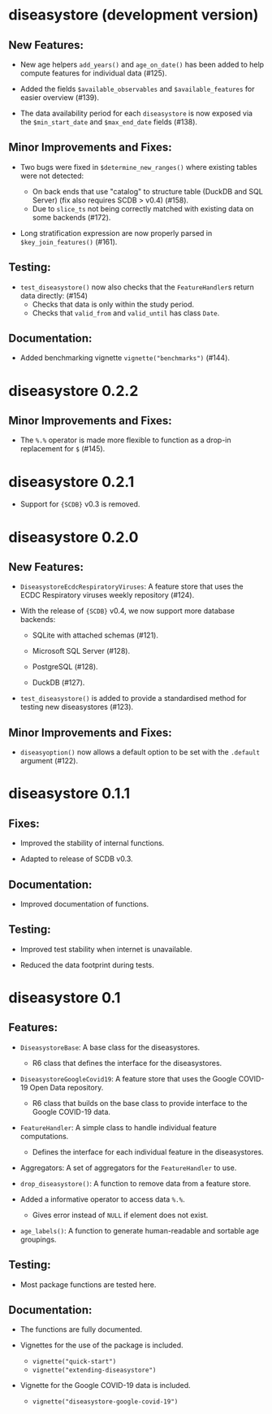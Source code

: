 # diseasystore (development version)

## New Features:

* New age helpers `add_years()` and `age_on_date()` has been added to help compute features for individual data (#125).

* Added the fields `$available_observables` and `$available_features` for easier overview (#139).

* The data availability period for each `diseasystore` is now exposed via the `$min_start_date` and `$max_end_date`
fields (#138).

## Minor Improvements and Fixes:

* Two bugs were fixed in `$determine_new_ranges()` where existing tables were not detected:
  * On back ends that use "catalog" to structure table (DuckDB and SQL Server) (fix also requires SCDB > v0.4) (#158).
  * Due to `slice_ts` not being correctly matched with existing data on some backends (#172).

* Long stratification expression are now properly parsed in `$key_join_features()` (#161).

## Testing:

* `test_diseasystore()` now also checks that the `FeatureHandler`s return data directly: (#154)
  * Checks that data is only within the study period.
  * Checks that `valid_from` and `valid_until` has class `Date`.

## Documentation:

* Added benchmarking vignette `vignette("benchmarks")` (#144).


# diseasystore 0.2.2

## Minor Improvements and Fixes:

* The `%.%` operator is made more flexible to function as a drop-in replacement for `$` (#145).


# diseasystore 0.2.1

* Support for `{SCDB}` v0.3 is removed.


# diseasystore 0.2.0

## New Features:

* `DiseasystoreEcdcRespiratoryViruses`: A feature store that uses the ECDC Respiratory viruses weekly repository (#124).

* With the release of `{SCDB}` v0.4, we now support more database backends:

  * SQLite with attached schemas (#121).

  * Microsoft SQL Server (#128).

  * PostgreSQL (#128).

  * DuckDB (#127).

* `test_diseasystore()` is added to provide a standardised method for testing new diseasystores (#123).

## Minor Improvements and Fixes:

* `diseasyoption()` now allows a default option to be set with the `.default` argument (#122).


# diseasystore 0.1.1

## Fixes:

* Improved the stability of internal functions.

* Adapted to release of SCDB v0.3.

## Documentation:

* Improved documentation of functions.

## Testing:

* Improved test stability when internet is unavailable.

* Reduced the data footprint during tests.


# diseasystore 0.1

## Features:

* `DiseasystoreBase`: A base class for the diseasystores.
  * R6 class that defines the interface for the diseasystores.

* `DiseasystoreGoogleCovid19`: A feature store that uses the Google COVID-19 Open Data repository.
  * R6 class that builds on the base class to provide interface to the Google COVID-19 data.

* `FeatureHandler`: A simple class to handle individual feature computations.
  * Defines the interface for each individual feature in the diseasystores.

* Aggregators: A set of aggregators for the `FeatureHandler` to use.

* `drop_diseasystore()`: A function to remove data from a feature store.

* Added a informative operator to access data `%.%`.
  * Gives error instead of `NULL` if element does not exist.

* `age_labels()`: A function to generate human-readable and sortable age groupings.

## Testing:

* Most package functions are tested here.

## Documentation:

* The functions are fully documented.

* Vignettes for the use of the package is included.
  - `vignette("quick-start")`
  - `vignette("extending-diseasystore")`

* Vignette for the Google COVID-19 data is included.
  * `vignette("diseasystore-google-covid-19")`
